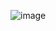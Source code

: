 
![image](https://github.com/yeoseojeong/study/assets/121150215/7ca46c1d-39d0-41c4-b262-824a6870356a)
